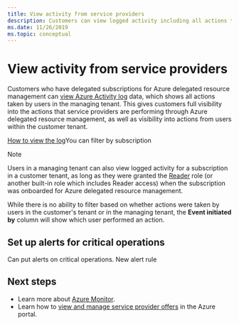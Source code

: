```yaml
---
title: View activity from service providers
description: Customers can view logged activity including all actions taken by users in a managing tenant.
ms.date: 11/26/2019
ms.topic: conceptual
---
```

# View activity from service providers

Customers who have delegated subscriptions for Azure delegated resource management can [view Azure Activity log](https://docs.microsoft.com/azure/azure-monitor/platform/activity-logs-overview) data, which shows all actions taken by users in the managing tenant. This gives customers full visibility into the actions that service providers are performing through Azure delegated resource management, as well as visibility into actions from users within the customer tenant.

[How to view the log](https://docs.microsoft.com/azure/azure-monitor/platform/activity-logs-overview#view-the-activity-log)You can filter by subscription

> [!NOTE]
> Users in a managing tenant can also view logged activity for a subscription in a customer tenant, as long as they were granted the [Reader](https://docs.microsoft.com/azure/role-based-access-control/built-in-roles#reader) role (or another built-in role which includes Reader access) when the subscription was onboarded for Azure delegated resource management.

While there is no ability to filter based on whether actions were taken by users in the customer's tenant or in the managing tenant, the **Event initiated by** column will show which user performed an action.

## Set up alerts for critical operations

Can put alerts on critical operations. New alert rule

## Next steps

- Learn more about [Azure Monitor](https://docs.microsoft.com/azure/azure-monitor/).
- Learn how to [view and manage service provider offers](view-manage-service-providers.md) in the Azure portal.